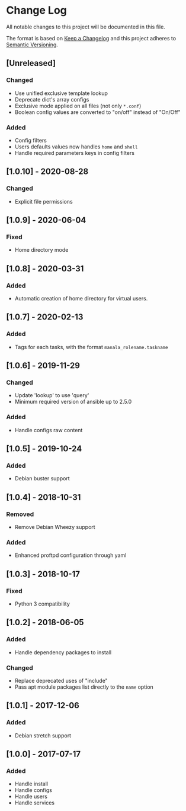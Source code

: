# Change Log
All notable changes to this project will be documented in this file.

The format is based on [Keep a Changelog](http://keepachangelog.com/)
and this project adheres to [Semantic Versioning](http://semver.org/).

## [Unreleased]
### Changed
- Use unified exclusive template lookup
- Deprecate dict's array configs
- Exclusive mode applied on all files (not only `*.conf`)
- Boolean config values are converted to "on/off" instead of "On/Off"

### Added
- Config filters
- Users defaults values now handles `home` and `shell`
- Handle required parameters keys in config filters

## [1.0.10] - 2020-08-28
### Changed
- Explicit file permissions

## [1.0.9] - 2020-06-04
### Fixed
- Home directory mode

## [1.0.8] - 2020-03-31
### Added
- Automatic creation of home directory for virtual users.

## [1.0.7] - 2020-02-13
### Added
- Tags for each tasks, with the format `manala_rolename.taskname`

## [1.0.6] - 2019-11-29
### Changed
- Update 'lookup' to use 'query'
- Minimum required version of ansible up to 2.5.0

### Added
- Handle configs raw content

## [1.0.5] - 2019-10-24
### Added
- Debian buster support

## [1.0.4] - 2018-10-31
### Removed
- Remove Debian Wheezy support

### Added
- Enhanced proftpd configuration through yaml

## [1.0.3] - 2018-10-17
### Fixed
- Python 3 compatibility

## [1.0.2] - 2018-06-05
### Added
- Handle dependency packages to install

### Changed
- Replace deprecated uses of "include"
- Pass apt module packages list directly to the `name` option

## [1.0.1] - 2017-12-06
### Added
- Debian stretch support

## [1.0.0] - 2017-07-17
### Added
- Handle install
- Handle configs
- Handle users
- Handle services
